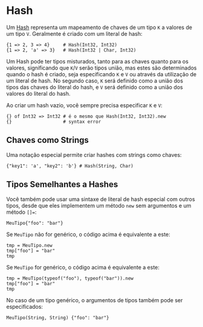 # Hash

Um [Hash](http://crystal-lang.org/api/Hash.html) representa um mapeamento de chaves de um tipo `K` a valores de um tipo `V`. Geralmente é criado com um literal de hash:

```crystal
{1 => 2, 3 => 4}     # Hash(Int32, Int32)
{1 => 2, 'a' => 3}   # Hash(Int32 | Char, Int32)
```

Um Hash pode ter tipos misturados, tanto para as chaves quanto para os valores, significando que `K`/`V` serão tipos união, mas estes são determinados quando o hash é criado, seja especificando `K` e `V` ou através da utilização de um literal de hash. No segundo caso, `K` será definido como a união dos tipos das chaves do literal do hash, e `V` será definido como a união dos valores do literal do hash.

Ao criar um hash vazio, você sempre precisa especificar `K` e `V`:

```crystal
{} of Int32 => Int32 # é o mesmo que Hash(Int32, Int32).new
{}                   # syntax error
```

## Chaves como Strings

Uma notação especial permite criar hashes com strings como chaves:

```crystal
{"key1": 'a', "key2": 'b'} # Hash(String, Char)
```

## Tipos Semelhantes a Hashes

Você também pode usar uma sintaxe de literal de hash especial com outros tipos, desde que eles implementem um método `new` sem argumentos e um método `[]=`:

```crystal
MeuTipo{"foo": "bar"}
```

Se `MeuTipo` não for genérico, o código acima é equivalente a este:

```crystal
tmp = MeuTipo.new
tmp["foo"] = "bar"
tmp
```

Se `MeuTipo` for genérico, o código acima é equivalente a este:

```crystal
tmp = MeuTipo(typeof("foo"), typeof("bar")).new
tmp["foo"] = "bar"
tmp
```

No caso de um tipo genérico, o argumentos de tipos também pode ser especificados:

```crystal
MeuTipo(String, String) {"foo": "bar"}
```
